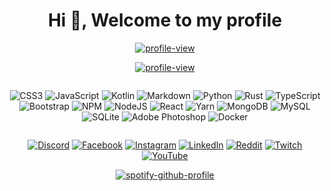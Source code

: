 <h1 align="center">Hi 👋, Welcome to my profile</h1>



<p align="center"><a href="https://visitcount.itsvg.in"><img src="https://visitcount.itsvg.in/api?id=xenoncolt&amp;icon=5&amp;color=6" alt="profile-view"></a></p>

<p align="center"><a href="https://discord.com/users/709210314230726776"><img src="https://lanyard.cnrad.dev/api/709210314230726776" alt="profile-view"></a></p>


<p align="center"><img src="https://github-readme-stats.vercel.app/api?username=xenoncolt&amp;theme=radical&amp;hide_border=false&amp;include_all_commits=true&amp;count_private=true" alt=""><br/>
<img src="https://github-readme-streak-stats.herokuapp.com/?user=xenoncolt&amp;theme=radical&amp;hide_border=false" alt=""><br/>
<img src="https://github-readme-stats.vercel.app/api/top-langs/?username=xenoncolt&amp;theme=radical&amp;hide_border=false&amp;include_all_commits=true&amp;count_private=true&amp;layout=compact" alt=""></p>




<p align="center"><img src="https://img.shields.io/badge/css3-%231572B6.svg?style=plastic&amp;logo=css3&amp;logoColor=white" alt="CSS3"> <img src="https://img.shields.io/badge/javascript-%23323330.svg?style=plastic&amp;logo=javascript&amp;logoColor=%23F7DF1E" alt="JavaScript"> <img src="https://img.shields.io/badge/kotlin-%230095D5.svg?style=plastic&amp;logo=kotlin&amp;logoColor=white" alt="Kotlin"> <img src="https://img.shields.io/badge/markdown-%23000000.svg?style=plastic&amp;logo=markdown&amp;logoColor=white" alt="Markdown"> <img src="https://img.shields.io/badge/python-3670A0?style=plastic&amp;logo=python&amp;logoColor=ffdd54" alt="Python"> <img src="https://img.shields.io/badge/rust-%23000000.svg?style=plastic&amp;logo=rust&amp;logoColor=white" alt="Rust"> <img src="https://img.shields.io/badge/typescript-%23007ACC.svg?style=plastic&amp;logo=typescript&amp;logoColor=white" alt="TypeScript"> <img src="https://img.shields.io/badge/bootstrap-%23563D7C.svg?style=plastic&amp;logo=bootstrap&amp;logoColor=white" alt="Bootstrap"> <img src="https://img.shields.io/badge/NPM-%23000000.svg?style=plastic&amp;logo=npm&amp;logoColor=white" alt="NPM"> <img src="https://img.shields.io/badge/node.js-6DA55F?style=plastic&amp;logo=node.js&amp;logoColor=white" alt="NodeJS"> <img src="https://img.shields.io/badge/react-%2320232a.svg?style=plastic&amp;logo=react&amp;logoColor=%2361DAFB" alt="React"> <img src="https://img.shields.io/badge/yarn-%232C8EBB.svg?style=plastic&amp;logo=yarn&amp;logoColor=white" alt="Yarn"> <img src="https://img.shields.io/badge/MongoDB-%234ea94b.svg?style=plastic&amp;logo=mongodb&amp;logoColor=white" alt="MongoDB"> <img src="https://img.shields.io/badge/mysql-%2300f.svg?style=plastic&amp;logo=mysql&amp;logoColor=white" alt="MySQL"> <img src="https://img.shields.io/badge/sqlite-%2307405e.svg?style=plastic&amp;logo=sqlite&amp;logoColor=white" alt="SQLite"> <img src="https://img.shields.io/badge/adobephotoshop-%2331A8FF.svg?style=plastic&amp;logo=adobephotoshop&amp;logoColor=white" alt="Adobe Photoshop"> <img src="https://img.shields.io/badge/docker-%230db7ed.svg?style=plastic&amp;logo=docker&amp;logoColor=white" alt="Docker"></p>






<p align="center"><img src="https://quotes-github-readme.vercel.app/api?type=horizontal&amp;theme=radical" alt=""></p>







<p align="center"><a href="https://discord.gg/MyMUhVTttu"><img src="https://img.shields.io/badge/Discord-%237289DA.svg?logo=discord&amp;logoColor=white" alt="Discord"></a> <a href="https://facebook.com/codenheaven"><img src="https://img.shields.io/badge/Facebook-%231877F2.svg?logo=Facebook&amp;logoColor=white" alt="Facebook"></a> <a href="https://instagram.com/xenoncolt"><img src="https://img.shields.io/badge/Instagram-%23E4405F.svg?logo=Instagram&amp;logoColor=white" alt="Instagram"></a> <a href="https://linkedin.com/in/xenoncolt"><img src="https://img.shields.io/badge/LinkedIn-%230077B5.svg?logo=linkedin&amp;logoColor=white" alt="LinkedIn"></a> <a href="https://reddit.com/user/xenoncolt"><img src="https://img.shields.io/badge/Reddit-%23FF4500.svg?logo=Reddit&amp;logoColor=white" alt="Reddit"></a> <a href="https://twitch.tv/xenoncolt"><img src="https://img.shields.io/badge/Twitch-%239146FF.svg?logo=Twitch&amp;logoColor=white" alt="Twitch"></a> <a href="https://youtube.com/@xenoncolt"><img src="https://img.shields.io/badge/YouTube-%23FF0000.svg?logo=YouTube&amp;logoColor=white" alt="YouTube"></a> </p>


<p align="center"><a href="https://spotify-github-profile.vercel.app/api/view?uid=h03pvhdfx8waarcmnh6dww6t2&amp;redirect=true"><img src="https://spotify-github-profile.vercel.app/api/view?uid=h03pvhdfx8waarcmnh6dww6t2&amp;cover_image=true&amp;theme=default&amp;show_offline=false&amp;background_color=121212&amp;bar_color=53b14f&amp;bar_color_cover=true" alt="spotify-github-profile"></a></p>
